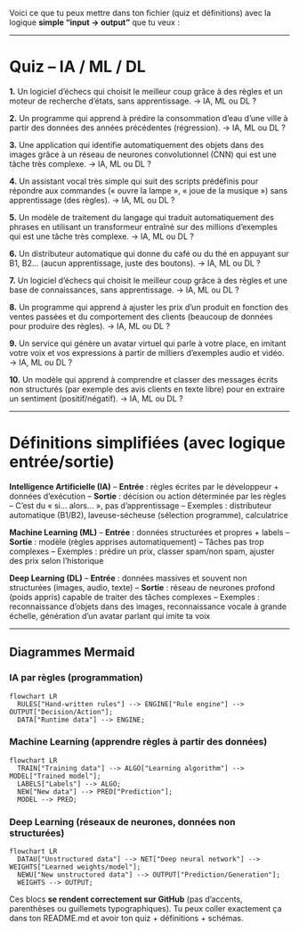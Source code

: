 Voici ce que tu peux mettre dans ton fichier (quiz et définitions) avec la logique **simple “input → output”** que tu veux :

---

# Quiz – IA / ML / DL

**1.** Un logiciel d’échecs qui choisit le meilleur coup grâce à des règles et un moteur de recherche d’états, sans apprentissage.
→ IA, ML ou DL ?

**2.** Un programme qui apprend à prédire la consommation d’eau d’une ville à partir des données des années précédentes (régression).
→ IA, ML ou DL ?

**3.** Une application qui identifie automatiquement des objets dans des images grâce à un réseau de neurones convolutionnel (CNN) qui est une tâche très complexe.
→ IA, ML ou DL ?

**4.** Un assistant vocal très simple qui suit des scripts prédéfinis pour répondre aux commandes (« ouvre la lampe », « joue de la musique ») sans apprentissage (des règles).
→ IA, ML ou DL ?

**5.** Un modèle de traitement du langage qui traduit automatiquement des phrases en utilisant un transformeur entraîné sur des millions d’exemples qui est une tâche très complexe.
→ IA, ML ou DL ?

**6.** Un distributeur automatique qui donne du café ou du thé en appuyant sur B1, B2… (aucun apprentissage, juste des boutons).
→ IA, ML ou DL ?

**7.** Un logiciel d’échecs qui choisit le meilleur coup grâce à des règles et une base de connaissances, sans apprentissage.
→ IA, ML ou DL ?

**8.** Un programme qui apprend à ajuster les prix d’un produit en fonction des ventes passées et du comportement des clients (beaucoup de données pour produire des règles).
→ IA, ML ou DL ?

**9.** Un service qui génère un avatar virtuel qui parle à votre place, en imitant votre voix et vos expressions à partir de milliers d’exemples audio et vidéo.
→ IA, ML ou DL ?

**10.** Un modèle qui apprend à comprendre et classer des messages écrits non structurés (par exemple des avis clients en texte libre) pour en extraire un sentiment (positif/négatif).
→ IA, ML ou DL ?

---

# Définitions simplifiées (avec logique entrée/sortie)

**Intelligence Artificielle (IA)**
– **Entrée** : règles écrites par le développeur + données d’exécution
– **Sortie** : décision ou action déterminée par les règles
– C’est du « si… alors… », pas d’apprentissage
– Exemples : distributeur automatique (B1/B2), laveuse-sécheuse (sélection programme), calculatrice

**Machine Learning (ML)**
– **Entrée** : données structurées et propres + labels
– **Sortie** : modèle (règles apprises automatiquement)
– Tâches pas trop complexes
– Exemples : prédire un prix, classer spam/non spam, ajuster des prix selon l’historique

**Deep Learning (DL)**
– **Entrée** : données massives et souvent non structurées (images, audio, texte)
– **Sortie** : réseau de neurones profond (poids appris) capable de traiter des tâches complexes
– Exemples : reconnaissance d’objets dans des images, reconnaissance vocale à grande échelle, génération d’un avatar parlant qui imite ta voix

---

## Diagrammes Mermaid

### IA par règles (programmation)

```mermaid
flowchart LR
  RULES["Hand-written rules"] --> ENGINE["Rule engine"] --> OUTPUT["Decision/Action"];
  DATA["Runtime data"] --> ENGINE;
```

### Machine Learning (apprendre règles à partir des données)

```mermaid
flowchart LR
  TRAIN["Training data"] --> ALGO["Learning algorithm"] --> MODEL["Trained model"];
  LABELS["Labels"] --> ALGO;
  NEW["New data"] --> PRED["Prediction"];
  MODEL --> PRED;
```

### Deep Learning (réseaux de neurones, données non structurées)

```mermaid
flowchart LR
  DATAU["Unstructured data"] --> NET["Deep neural network"] --> WEIGHTS["Learned weights/model"];
  NEWU["New unstructured data"] --> OUTPUT["Prediction/Generation"];
  WEIGHTS --> OUTPUT;
```

Ces blocs **se rendent correctement sur GitHub** (pas d’accents, parenthèses ou guillemets typographiques).
Tu peux coller exactement ça dans ton README.md et avoir ton quiz + définitions + schémas.
